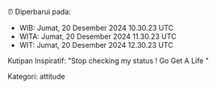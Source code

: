 ⏰ Diperbarui pada:
- WIB: Jumat, 20 Desember 2024 10.30.23 UTC
- WITA: Jumat, 20 Desember 2024 11.30.23 UTC
- WIT: Jumat, 20 Desember 2024 12.30.23 UTC

Kutipan Inspiratif:
"Stop checking my status ! Go Get A Life "


Kategori: attitude

